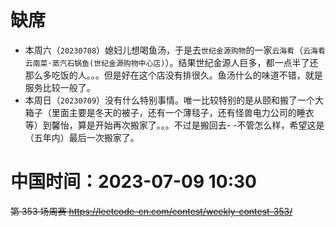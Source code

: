 
# 缺席

- 本周六（`20230708`）媳妇儿想喝鱼汤，于是去`世纪金源购物`的一家`云海肴`（`云海肴云南菜·蒸汽石锅鱼(世纪金源购物中心店)`）。结果世纪金源人巨多，都一点半了还那么多吃饭的人。。。但是好在这个店没有排很久。鱼汤什么的味道不错，就是服务比较一般了。
- 本周日（`20230709`）没有什么特别事情。唯一比较特别的是从颐和搬了一个大箱子（里面主要是冬天的被子，还有一个薄毯子，还有怪兽电力公司的睡衣等）到馨怡，算是开始再次搬家了。。。不过是搬回去- -不管怎么样，希望这是（五年内）最后一次搬家了。

# 中国时间：2023-07-09 10:30

~~第 353 场周赛 https://leetcode-cn.com/contest/weekly-contest-353/~~
